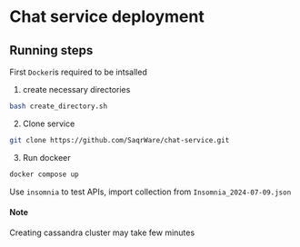 # Chat service deployment



## Running steps

First `Docker`is required to be intsalled 

1. create necessary directories
```bash
bash create_directory.sh
```

2. Clone service 
```bash
git clone https://github.com/SaqrWare/chat-service.git
```

3. Run dockeer
```bash
docker compose up
```

Use `insomnia`  to test APIs, import collection from `Insomnia_2024-07-09.json`

#### Note

Creating cassandra cluster may take few minutes
